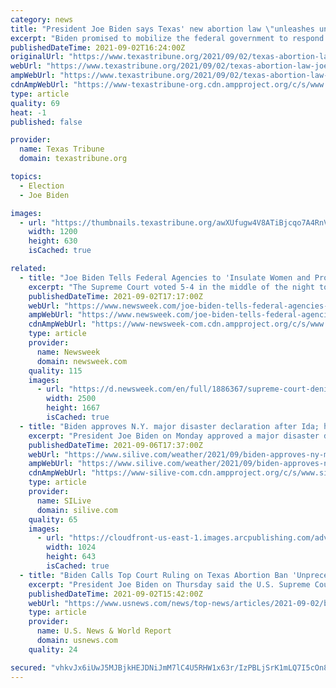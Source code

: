 ```yaml
---
category: news
title: "President Joe Biden says Texas' new abortion law \"unleashes unconstitutional chaos\""
excerpt: "Biden promised to mobilize the federal government to respond to the Texas law “to ensure that women in Texas have access to safe and legal abortions as protected by Roe.\""
publishedDateTime: 2021-09-02T16:24:00Z
originalUrl: "https://www.texastribune.org/2021/09/02/texas-abortion-law-joe-biden/"
webUrl: "https://www.texastribune.org/2021/09/02/texas-abortion-law-joe-biden/"
ampWebUrl: "https://www.texastribune.org/2021/09/02/texas-abortion-law-joe-biden/amp/"
cdnAmpWebUrl: "https://www-texastribune-org.cdn.ampproject.org/c/s/www.texastribune.org/2021/09/02/texas-abortion-law-joe-biden/amp/"
type: article
quality: 69
heat: -1
published: false

provider:
  name: Texas Tribune
  domain: texastribune.org

topics:
  - Election
  - Joe Biden

images:
  - url: "https://thumbnails.texastribune.org/awXUfugw4V8ATiBjcqo7A4RnVXA=/1200x630/filters:quality(95)/static.texastribune.org/media/files/302214eb567a50813c271e480d6ebd7b/Biden%20Aug%2031%20REUTERS%20TT.jpg"
    width: 1200
    height: 630
    isCached: true

related:
  - title: "Joe Biden Tells Federal Agencies to 'Insulate Women and Providers' From Texas Abortion Law"
    excerpt: "The Supreme Court voted 5-4 in the middle of the night to deny an emergency appeal from abortion providers aimed at blocking the Texas law from taking effect."
    publishedDateTime: 2021-09-02T17:17:00Z
    webUrl: "https://www.newsweek.com/joe-biden-tells-federal-agencies-insulate-women-providers-texas-abortion-law-1625552"
    ampWebUrl: "https://www.newsweek.com/joe-biden-tells-federal-agencies-insulate-women-providers-texas-abortion-law-1625552?amp=1"
    cdnAmpWebUrl: "https://www-newsweek-com.cdn.ampproject.org/c/s/www.newsweek.com/joe-biden-tells-federal-agencies-insulate-women-providers-texas-abortion-law-1625552?amp=1"
    type: article
    provider:
      name: Newsweek
      domain: newsweek.com
    quality: 115
    images:
      - url: "https://d.newsweek.com/en/full/1886367/supreme-court-denies-emergency-appeal.jpg"
        width: 2500
        height: 1667
        isCached: true
  - title: "Biden approves N.Y. major disaster declaration after Ida; homeowners can now file for FEMA"
    excerpt: "President Joe Biden on Monday approved a major disaster declaration for New York in the wake of Hurricane Ida, making federal funding available to those who had property damaged by the storm. Biden first granted an emergency declaration for New York last week;"
    publishedDateTime: 2021-09-06T17:37:00Z
    webUrl: "https://www.silive.com/weather/2021/09/biden-approves-ny-major-disaster-declaration-enabling-homeowners-to-file-for-fema.html"
    ampWebUrl: "https://www.silive.com/weather/2021/09/biden-approves-ny-major-disaster-declaration-enabling-homeowners-to-file-for-fema.html?outputType=amp"
    cdnAmpWebUrl: "https://www-silive-com.cdn.ampproject.org/c/s/www.silive.com/weather/2021/09/biden-approves-ny-major-disaster-declaration-enabling-homeowners-to-file-for-fema.html?outputType=amp"
    type: article
    provider:
      name: SILive
      domain: silive.com
    quality: 65
    images:
      - url: "https://cloudfront-us-east-1.images.arcpublishing.com/advancelocal/4NC2WRJY7ZAQLP52YS4WF4JDZM.jpg"
        width: 1024
        height: 643
        isCached: true
  - title: "Biden Calls Top Court Ruling on Texas Abortion Ban 'Unprecedented Assault' on Women's Rights"
    excerpt: "President Joe Biden on Thursday said the U.S. Supreme Court's ruling on Texas' abortion ban \"is an unprecedented assault on a woman's constitutional rights,\" after the top court allowed the law to remain in place."
    publishedDateTime: 2021-09-02T15:42:00Z
    webUrl: "https://www.usnews.com/news/top-news/articles/2021-09-02/biden-calls-top-court-ruling-on-texas-abortion-ban-unprecedented-assault-on-womens-rights"
    type: article
    provider:
      name: U.S. News & World Report
      domain: usnews.com
    quality: 24

secured: "vhkvJx6iUwJ5MJBjkHEJDNiJmM7lC4U5RHW1x63r/IzPBLjSrK1mLQ7I5cOn8WISUhMtT6FYCN3If1C1JKVvt5al0GzTevTxM9yoe9kjCA+e8Ixyv0GJg98OLV1kT2p6BtPqrRWYidYC9j1Me1bLyIrw37vuim+1nVEQNQyLzog3QbO8chrE09+1SJ7ary6j648dm/aBBm7w4uyh6RKE9CQZuXAxNmzTgL9yUhy4KvtXzuWFhP94EhPDhDQzH8xkOeWvs8a+qU3jAUYNAxAEVG+Ba9Qx63neOn4/1Nt2O56Aw4Yfg6s0DoUTBBmtKsc/tpuV5oIJuyIBkADSOkHqRTx25URBWr8GymgaBi2RTFE=;Tw0burwrfhctnKptB8uOvg=="
---
```


